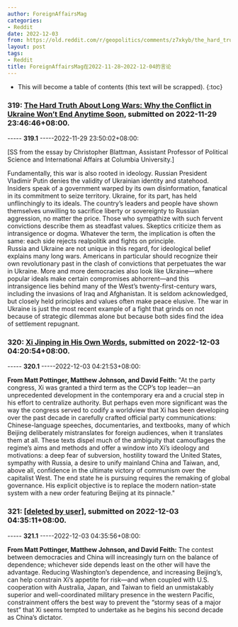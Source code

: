 ```yaml
---
author: ForeignAffairsMag
categories:
- Reddit
date: 2022-12-03
from: https://old.reddit.com/r/geopolitics/comments/z7xkyb/the_hard_truth_about_long_wars_why_the_conflict/
layout: post
tags:
- Reddit
title: ForeignAffairsMag在2022-11-28~2022-12-04的言论
---
```


* This will become a table of contents (this text will be scrapped).
{:toc}

### 319: [The Hard Truth About Long Wars: Why the Conflict in Ukraine Won’t End Anytime Soon](https://old.reddit.com/r/geopolitics/comments/z7xkyb/the_hard_truth_about_long_wars_why_the_conflict/), submitted on 2022-11-29 23:46:46+08:00.

----- __319.1__ -----2022-11-29 23:50:02+08:00:

\[SS from the essay by Christopher Blattman, Assistant Professor of Political Science and International Affairs at Columbia University.\]

Fundamentally, this war is also rooted in ideology. Russian President Vladimir Putin denies the validity of Ukrainian identity and statehood. Insiders speak of a government warped by its own disinformation, fanatical in its commitment to seize territory. Ukraine, for its part, has held unflinchingly to its ideals. The country’s leaders and people have shown themselves unwilling to sacrifice liberty or sovereignty to Russian aggression, no matter the price. Those who sympathize with such fervent convictions describe them as steadfast values. Skeptics criticize them as intransigence or dogma. Whatever the term, the implication is often the same: each side rejects realpolitik and fights on principle.  
Russia and Ukraine are not unique in this regard, for ideological belief explains many long wars. Americans in particular should recognize their own revolutionary past in the clash of convictions that perpetuates the war in Ukraine. More and more democracies also look like Ukraine—where popular ideals make certain compromises abhorrent—and this intransigence lies behind many of the West’s twenty-first-century wars, including the invasions of Iraq and Afghanistan. It is seldom acknowledged, but closely held principles and values often make peace elusive. The war in Ukraine is just the most recent example of a fight that grinds on not because of strategic dilemmas alone but because both sides find the idea of settlement repugnant.

### 320: [Xi Jinping in His Own Words](https://old.reddit.com/r/geopolitics/comments/zawgqy/xi_jinping_in_his_own_words/), submitted on 2022-12-03 04:20:54+08:00.

----- __320.1__ -----2022-12-03 04:21:53+08:00:

**From Matt Pottinger, Matthew Johnson, and David Feith:** "At the party congress, Xi was granted a third term as the CCP’s top leader—an unprecedented development in the contemporary era and a crucial step in his effort to centralize authority. But perhaps even more significant was the way the congress served to codify a worldview that Xi has been developing over the past decade in carefully crafted official party communications: Chinese-language speeches, documentaries, and textbooks, many of which Beijing deliberately mistranslates for foreign audiences, when it translates them at all. These texts dispel much of the ambiguity that camouflages the regime’s aims and methods and offer a window into Xi’s ideology and motivations: a deep fear of subversion, hostility toward the United States, sympathy with Russia, a desire to unify mainland China and Taiwan, and, above all, confidence in the ultimate victory of communism over the capitalist West. The end state he is pursuing requires the remaking of global governance. His explicit objective is to replace the modern nation-state system with a new order featuring Beijing at its pinnacle."

### 321: [[deleted by user]](https://old.reddit.com/r/TrueReddit/comments/zawu83/deleted_by_user/), submitted on 2022-12-03 04:35:11+08:00.

----- __321.1__ -----2022-12-03 04:35:56+08:00:

**From Matt Pottinger, Matthew Johnson, and David Feith:** The contest between democracies and China will increasingly turn on the balance of dependence; whichever side depends least on the other will have the advantage. Reducing Washington’s dependence, and increasing Beijing’s, can help constrain Xi’s appetite for risk—and when coupled with U.S. cooperation with Australia, Japan, and Taiwan to field an unmistakably superior and well-coordinated military presence in the western Pacific, constrainment offers the best way to prevent the “stormy seas of a major test” that Xi seems tempted to undertake as he begins his second decade as China’s dictator.

